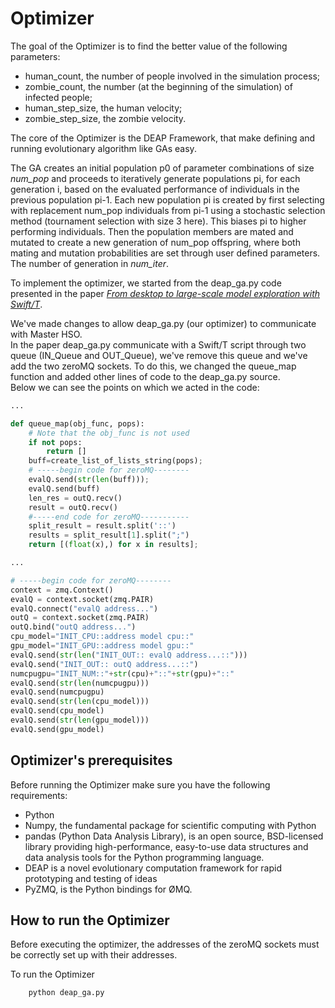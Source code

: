 # Optimizer

The goal of the Optimizer is to find the better value of the following parameters:

* human_count, the number of people involved in the simulation process;
* zombie_count, the number (at the beginning of the simulation) of infected people;
* human_step_size, the human velocity;
* zombie_step_size, the zombie velocity.

The core of the Optimizer is the DEAP Framework, that make defining and running evolutionary algorithm like GAs easy.  

The GA creates an initial population p0 of parameter combinations of size _num_pop_ and proceeds to iteratively generate populations pi, for each generation i, based on the evaluated performance of individuals in the previous population pi-1. Each new population pi is created by first selecting with replacement num_pop individuals from pi-1 using a stochastic selection method (tournament selection with size 3 here). This biases pi to higher performing individuals. Then the population members are mated and mutated to create a new generation of num_pop offspring, where both mating and mutation probabilities are set through user defined parameters. The number of generation in _num_iter_.

To implement the optimizer, we started from the deap_ga.py code presented in the paper [_From desktop to large-scale model exploration with Swift/T_](http://dl.acm.org/citation.cfm?id=3042094.3042132).

We've made changes to allow deap_ga.py (our optimizer) to communicate with Master HSO.  
In the paper deap_ga.py communicate with a Swift/T script through two queue (IN_Queue and OUT_Queue), we've remove this queue and we've add the two zeroMQ sockets. To do this, we changed the queue_map function and added other lines of code to the deap_ga.py source.  
Below we can see the points on which we acted in the code:

```python
...

def queue_map(obj_func, pops):
    # Note that the obj_func is not used
    if not pops:
        return []
    buff=create_list_of_lists_string(pops);
    # -----begin code for zeroMQ--------
    evalQ.send(str(len(buff)));
    evalQ.send(buff)
    len_res = outQ.recv()
    result = outQ.recv()
    #-----end code for zeroMQ-----------
    split_result = result.split('::')
    results = split_result[1].split(";")
    return [(float(x),) for x in results];

...

# -----begin code for zeroMQ--------
context = zmq.Context()
evalQ = context.socket(zmq.PAIR)
evalQ.connect("evalQ address...")
outQ = context.socket(zmq.PAIR)
outQ.bind("outQ address...")
cpu_model="INIT_CPU::address model cpu::"
gpu_model="INIT_GPU::address model gpu::"
evalQ.send(str(len("INIT_OUT:: evalQ address...::")))
evalQ.send("INIT_OUT:: outQ address...::")
numcpugpu="INIT_NUM::"+str(cpu)+"::"+str(gpu)+"::"
evalQ.send(str(len(numcpugpu)))
evalQ.send(numcpugpu)
evalQ.send(str(len(cpu_model)))
evalQ.send(cpu_model)
evalQ.send(str(len(gpu_model)))
evalQ.send(gpu_model)
```
## Optimizer's prerequisites

Before running the Optimizer make sure you have the following requirements:

- Python
- Numpy, the fundamental package for scientific computing with Python
- pandas (Python Data Analysis Library), is an open source, BSD-licensed library providing high-performance, easy-to-use data structures and data analysis tools for the Python programming language.
- DEAP is a novel evolutionary computation framework for rapid prototyping and testing of ideas
- PyZMQ, is the Python bindings for ØMQ.

## How to run the Optimizer

Before executing the optimizer, the addresses of the zeroMQ sockets must be correctly set up with their addresses.

To run the Optimizer
```
    python deap_ga.py
```
